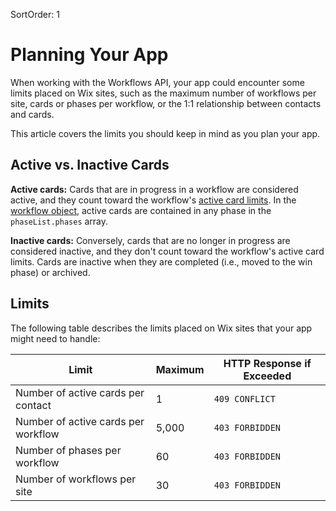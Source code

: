 SortOrder: 1
# Planning Your App

When working with the Workflows API,
your app could encounter some limits placed on Wix sites,
such as the maximum number of workflows per site,
cards or phases per workflow,
or the 1:1 relationship between contacts and cards.

This article covers the limits you should keep in mind as you plan your app.

## Active vs. Inactive Cards

**Active cards:** Cards that are in progress in a workflow are considered active,
and they count toward the workflow's [active card limits][active-cards-limit].
In the [workflow object][workflow-obj],
active cards are contained in any phase in the `phaseList.phases` array.

**Inactive cards:** Conversely, cards that are no longer in progress are considered inactive,
and they don't count toward the workflow's active card limits.
Cards are inactive when they are completed (i.e., moved to the win phase)
or archived.

## Limits

The following table describes the limits placed on Wix sites
that your app might need to handle:

| Limit                               | Maximum | HTTP Response if Exceeded |
| ----------------------------------- | ------- | ------------------------- |
| Number of active cards per contact  | 1       | `409 CONFLICT`            |
| Number of active cards per workflow | 5,000   | `403 FORBIDDEN`           |
| Number of phases per workflow       | 60      | `403 FORBIDDEN`           |
| Number of workflows per site        | 30      | `403 FORBIDDEN`           |

[workflow-obj]: https://dev.wix.com/api/rest/drafts/workflows/workflows/workflow-object
[active-cards-limit]: #5000-active-cards-per-workflow-max
